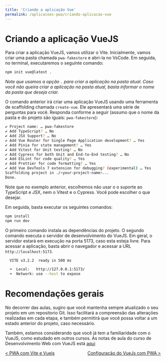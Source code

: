 ```yaml
---
title: 'Criando a aplicação Vue'
permalink: /aplicacoes-pwa/criando-aplicacao-vue
---
```


# Criando a aplicação VueJS

Para criar a aplicação VueJS, vamos utilizar o Vite. Inicialmente, vamos criar uma pasta chamada `pwa-fakestore` e abri-la no VsCode. Em seguida, no terminal, executaremos o seguinte comando:

```bash
npm init vue@latest .
```

_Note que usamos a opção `.` para criar a aplicação na pasta atual. Caso você não queira criar a aplicação na pasta atual, basta informar o nome da pasta que deseja criar._

O comando anterior irá criar uma aplicação VueJS usando uma ferramenta de scaffolding chamada `create-vue`. Ele apresentará uma série de perguntas para você. Responda conforme a seguir (assumo que o nome da pasta e do projeto são iguais: `pwa-fakestore`):

```bash
✔ Project name: … pwa-fakestore
✔ Add TypeScript? … No
✔ Add JSX Support? … No
✔ Add Vue Router for Single Page Application development? … Yes
✔ Add Pinia for state management? … Yes
✔ Add Vitest for Unit testing? … No
✔ Add Cypress for both Unit and End-to-End testing? … No
✔ Add ESLint for code quality? … Yes
✔ Add Prettier for code formatting? … Yes
✔ Add Vue DevTools 7 extension for debugging? (experimental) … Yes
Scaffolding project in ./<your-project-name>...
Done.
```

Note que no exemplo anterior, escolhemos não usar o o suporte ao TypeScript e JSX, nem o Vitest e o Cypress. Você pode escolher o que desejar.

Em seguida, basta executar os seguintes comandos:

```bash
npm install
npm run dev
```

O primeiro comando instala as dependências do projeto. O segundo comando executa o servidor de desenvolvimento do VueJS. Em geral, o servidor estará em execução na porta 5173, caso esta esteja livre. Para acessar a aplicação, basta abrir o navegador e acessar a URL `http://localhost:5173`.

```bash
  VITE v3.2.2  ready in 500 ms

  ➜  Local:   http://127.0.0.1:5173/
  ➜  Network: use --host to expose
```

# Recomendações gerais

No decorrer das aulas, sugiro que você mantenha sempre atualizado o seu projeto em um repositorio Git. Isso facilitará a compreensão das alterações realizadas em cada etapa, e também permitirá que você possa voltar a um estado anterior do projeto, caso necessário.

Também, estamos considerando que você já tem a familiaridade com o VueJS, como estudado em outros cursos. As notas de aula do curso de Desenvolvimento Web com VueJS está [aqui](https://eduardo-da-silva.github.io/aula-desenvolvimento-web/)

<span style="display: flex; justify-content: space-between;"><span>[&lt; PWA com Vite e Vuejs](pwa-com-vite-e-vuejs.html 'Voltar')</span> <span>[Configuração do VueJs com PWA &gt;](configuracao-vue-com-pwa.html 'Próximo')</span></span>
